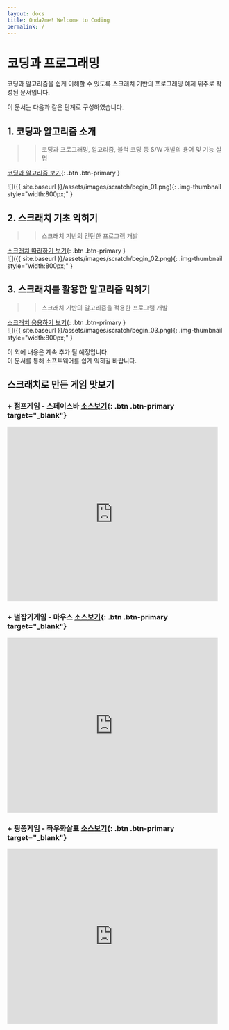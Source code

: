 ```yaml
---
layout: docs
title: Onda2me! Welcome to Coding
permalink: /
---
```

# 코딩과 프로그래밍

코딩과 알고리즘을 쉽게 이해할 수 있도록 스크래치 기반의 프로그래밍 예제 위주로 작성된 문서입니다.    

이 문서는 다음과 같은 단계로 구성하였습니다.    

## 1. 코딩과 알고리즘 소개

>> 코딩과 프로그래밍, 알고리즘, 블럭 코딩 등 S/W 개발의 용어 및 기능 설명    

[코딩과 알고리즘 보기](/docs/coding/begin){: .btn .btn-primary }    
    
![]({{ site.baseurl }}/assets/images/scratch/begin_01.png){: .img-thumbnail style="width:800px;" }

## 2. 스크래치 기초 익히기

>> 스크래치 기반의 간단한 프로그램 개발    

[스크래치 따라하기 보기](/docs/coding/begin01){: .btn .btn-primary }    
![]({{ site.baseurl }}/assets/images/scratch/begin_02.png){: .img-thumbnail style="width:800px;" }

## 3. 스크래치를 활용한 알고리즘 익히기

>> 스크래치 기반의 알고리즘을 적용한 프로그램 개발    

[스크래치 응용하기 보기](/docs/coding/begin02){: .btn .btn-primary }    
![]({{ site.baseurl }}/assets/images/scratch/begin_03.png){: .img-thumbnail style="width:800px;" }
    
    
    
이 외에 내용은 계속 추가 될 예정입니다.     
이 문서를 통해 소프트웨어를 쉽게 익히길 바랍니다.    
    

## 스크래치로 만든 게임 맛보기

###  + 점프게임 - 스페이스바 [소스보기](https://scratch.mit.edu/projects/608097887/editor){: .btn .btn-primary target="_blank"}  
<iframe src="https://scratch.mit.edu/projects/608097887/embed" allowtransparency="true" width="485" height="402" frameborder="0" scrolling="no" allowfullscreen></iframe>

###  + 별잡기게임 - 마우스 [소스보기](https://scratch.mit.edu/projects/608038472/editor/){: .btn .btn-primary target="_blank"}
<iframe src="https://scratch.mit.edu/projects/608038472/embed" allowtransparency="true" width="485" height="402" frameborder="0" scrolling="no" allowfullscreen></iframe>

###  + 핑퐁게임 - 좌우화살표 [소스보기](https://scratch.mit.edu/projects/601945728/editor){: .btn .btn-primary target="_blank"}
<iframe src="https://scratch.mit.edu/projects/601945728/embed" allowtransparency="true" width="485" height="402" frameborder="0" scrolling="no" allowfullscreen></iframe>


